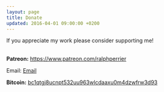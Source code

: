 ```yaml
---
layout: page
title: Donate
updated: 2016-04-01 09:00:00 +0200
---
```


If you appreciate my work please consider supporting me!<br /><br />

<b>Patreon:</b> <a href="https://www.patreon.com/ralphperrier/about">https://www.patreon.com/ralphperrier</a>

<p>Email: <a href="mailto:christianityexposed@yandex.com">Email</a>

<b>Bitcoin:</b> <a href="bitcoin:bc1qtgj8ucnpt532uu963wlcdaaxu0m4dzwfrw3d93" target="_blank">bc1qtgj8ucnpt532uu963wlcdaaxu0m4dzwfrw3d93</a>
